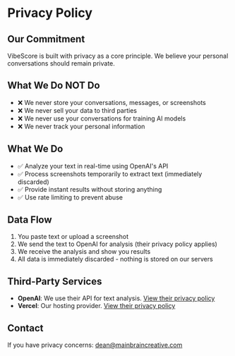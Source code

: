 # Privacy Policy

## Our Commitment
VibeScore is built with privacy as a core principle. We believe your personal conversations should remain private.

## What We Do NOT Do
- ❌ We never store your conversations, messages, or screenshots
- ❌ We never sell your data to third parties
- ❌ We never use your conversations for training AI models
- ❌ We never track your personal information

## What We Do
- ✅ Analyze your text in real-time using OpenAI's API
- ✅ Process screenshots temporarily to extract text (immediately discarded)
- ✅ Provide instant results without storing anything
- ✅ Use rate limiting to prevent abuse

## Data Flow
1. You paste text or upload a screenshot
2. We send the text to OpenAI for analysis (their privacy policy applies)
3. We receive the analysis and show you results
4. All data is immediately discarded - nothing is stored on our servers

## Third-Party Services
- **OpenAI**: We use their API for text analysis. [View their privacy policy](https://openai.com/privacy)
- **Vercel**: Our hosting provider. [View their privacy policy](https://vercel.com/legal/privacy-policy)

## Contact
If you have privacy concerns: dean@mainbraincreative.com